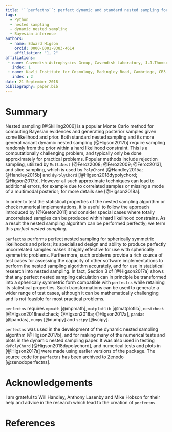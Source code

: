 ```yaml
---
title: '``perfectns``: perfect dynamic and standard nested sampling for spherically symmetric likelihoods and priors'
tags:
  - Python
  - nested sampling
  - dynamic nested sampling
  - Bayesian inference
authors:
  - name: Edward Higson
    orcid: 0000-0001-8383-4614
    affiliation: "1, 2"
affiliations:
 - name: Cavendish Astrophysics Group, Cavendish Laboratory, J.J.Thomson Avenue, Cambridge, CB3 0HE, UK
   index: 1
 - name: Kavli Institute for Cosmology, Madingley Road, Cambridge, CB3 0HA, UK
   index : 2
date: 21 September 2018
bibliography: paper.bib
---
```


# Summary

Nested sampling [@Skilling2006] is a popular Monte Carlo method for computing Bayesian evidences and generating posterior samples given some likelihood and prior.
Both standard nested sampling and its more general variant dynamic nested sampling [@Higson2017b] require sampling randomly from the prior within a hard likelihood constraint.
This is a computationally challenging problem, and typically only be done approximately for practical problems.
Popular methods include rejection sampling, utilized by ``MultiNest`` [@Feroz2008; @Feroz2009; @Feroz2013], and slice sampling, which is used by ``PolyChord`` [@Handley2015a; @Handley2015b] and ``dyPolyChord`` [@Higson2018dypolychord; @Higson2017b].
However all such approximate techniques can lead to additional errors, for example due to correlated samples or missing a mode of a multimodal posterior; for more details see [@Higson2018a].

In order to test the statistical properties of the nested sampling algorithm or check numerical implementations, it is useful to follow the approach introduced by [@Keeton2011] and consider special cases where totally uncorrelated samples can be produced within hard likelihood constrains.
As a result the nested sampling algorithm can be performed perfectly; we term this *perfect nested sampling*.

``perfectns`` performs perfect nested sampling for spherically symmetric likelihoods and priors; its specialised design and ability to produce perfectly uncorrelated samples makes it highly effective for use with spherically symmetric problems.
Furthermore, such problems provide a rich source of test cases for assessing the capacity of other software implementations to perform the nested sampling algorithm accurately, and for use in statistical research into nested sampling.
In fact, Section 3 of [@Higson2017a] shows that any perfect nested sampling calculation can in principle be transformed into a spherically symmetric form compatible with ``perfectns`` while retaining its statistical properties.
Such transformations can be used to generate a wider range of test cases, although it can be mathematically challenging and is not feasible for most practical problems.

``perfectns`` requires ``mpmath`` [@mpmath], ``matplotlib`` [@matplotlib], ``nestcheck`` [@Higson2018nestcheck; @Higson2018a; @Higson2017a], ``pandas`` [@pandas], ``numpy`` [@numpy] and ``scipy`` [@scipy].

``perfectns`` was used in the development of the dynamic nested sampling algorithm [@Higson2017b], and for making many of the numerical tests and plots in the dynamic nested sampling paper.
It was also used in testing ``dyPolyChord`` [@Higson2018dypolychord], and numerical tests and plots in [@Higson2017a] were made using earlier versions of the package.
The source code for ``perfectns`` has been archived to Zenodo [@zenodoperfectns].

# Acknowledgements

I am grateful to Will Handley, Anthony Lasenby and Mike Hobson for their help and advice in the research which lead to the creation of ``perfectns``.

# References
